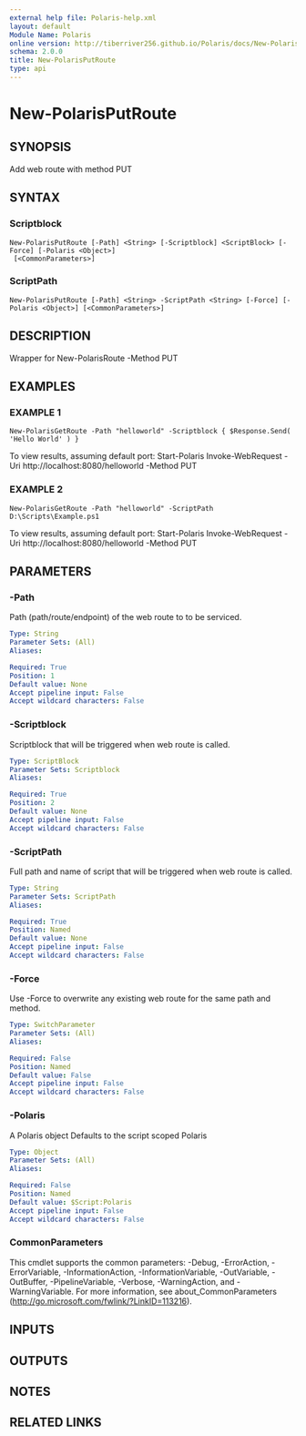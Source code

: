 ```yaml
---
external help file: Polaris-help.xml
layout: default
Module Name: Polaris
online version: http://tiberriver256.github.io/Polaris/docs/New-PolarisPutRoute.html
schema: 2.0.0
title: New-PolarisPutRoute
type: api
---
```


# New-PolarisPutRoute

## SYNOPSIS
Add web route with method PUT

## SYNTAX

### Scriptblock
```
New-PolarisPutRoute [-Path] <String> [-Scriptblock] <ScriptBlock> [-Force] [-Polaris <Object>]
 [<CommonParameters>]
```

### ScriptPath
```
New-PolarisPutRoute [-Path] <String> -ScriptPath <String> [-Force] [-Polaris <Object>] [<CommonParameters>]
```

## DESCRIPTION
Wrapper for New-PolarisRoute -Method PUT

## EXAMPLES

### EXAMPLE 1
```
New-PolarisGetRoute -Path "helloworld" -Scriptblock { $Response.Send( 'Hello World' ) }
```

To view results, assuming default port:
Start-Polaris
Invoke-WebRequest -Uri http://localhost:8080/helloworld -Method PUT

### EXAMPLE 2
```
New-PolarisGetRoute -Path "helloworld" -ScriptPath D:\Scripts\Example.ps1
```

To view results, assuming default port:
Start-Polaris
Invoke-WebRequest -Uri http://localhost:8080/helloworld -Method PUT

## PARAMETERS

### -Path
Path (path/route/endpoint) of the web route to to be serviced.

```yaml
Type: String
Parameter Sets: (All)
Aliases:

Required: True
Position: 1
Default value: None
Accept pipeline input: False
Accept wildcard characters: False
```

### -Scriptblock
Scriptblock that will be triggered when web route is called.

```yaml
Type: ScriptBlock
Parameter Sets: Scriptblock
Aliases:

Required: True
Position: 2
Default value: None
Accept pipeline input: False
Accept wildcard characters: False
```

### -ScriptPath
Full path and name of script that will be triggered when web route is called.

```yaml
Type: String
Parameter Sets: ScriptPath
Aliases:

Required: True
Position: Named
Default value: None
Accept pipeline input: False
Accept wildcard characters: False
```

### -Force
Use -Force to overwrite any existing web route for the same path and method.

```yaml
Type: SwitchParameter
Parameter Sets: (All)
Aliases:

Required: False
Position: Named
Default value: False
Accept pipeline input: False
Accept wildcard characters: False
```

### -Polaris
A Polaris object
Defaults to the script scoped Polaris

```yaml
Type: Object
Parameter Sets: (All)
Aliases:

Required: False
Position: Named
Default value: $Script:Polaris
Accept pipeline input: False
Accept wildcard characters: False
```

### CommonParameters
This cmdlet supports the common parameters: -Debug, -ErrorAction, -ErrorVariable, -InformationAction, -InformationVariable, -OutVariable, -OutBuffer, -PipelineVariable, -Verbose, -WarningAction, and -WarningVariable.
For more information, see about_CommonParameters (http://go.microsoft.com/fwlink/?LinkID=113216).

## INPUTS

## OUTPUTS

## NOTES

## RELATED LINKS
